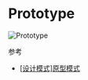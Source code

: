 # Prototype


![Prototype](http://ovn0i3kdg.bkt.clouddn.com/prototype.png)

参考
* [[设计模式]原型模式](http://www.cnblogs.com/jingmoxukong/p/4218556.html)
